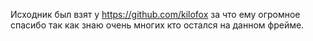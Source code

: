 Исходник был взят у  https://github.com/kilofox за что ему огромное спасибо так как знаю очень многих кто остался на данном фрейме.

